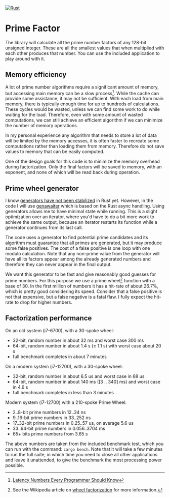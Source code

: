 [![Rust](https://github.com/Fairglow/prime-factor/actions/workflows/rust.yml/badge.svg)](https://github.com/Fairglow/prime-factor/actions/workflows/rust.yml)

# Prime Factor

The library will calculate all the prime number factors of any 128-bit unsigned integer. These are all the smallest values that when multiplied with each other produces that number. You can use the included application to play around with it.

## Memory efficiency

A lot of prime number algorithms require a significant amount of memory, but accessing main memory can be a slow process[^1]. While the cache can provide some assistance, it may not be sufficient. With each load from main memory, there is typically enough time for up to hundreds of calculations. These cycles would be wasted, unless we can find some work to do while waiting for the load. Therefore, even with some amount of wasted computations, we can still achieve an efficient algorithm if we can minimize the number of memory operations.

In my personal experience any algorithm that needs to store a lot of data will be limited by the memory accesses, it is often faster to recreate some computations rather than loading them from memory. Therefore do not save values to memory that can be easily computed.

One of the design goals for this code is to minimize the memory overhead during factorization. Only the final factors will be saved to memory, with an exponent, and none of which will be read back during operation.

[^1]: [Latency Numbers Every Programmer Should Know](https://gist.github.com/jboner/2841832)

## Prime wheel generator

I know [generators have not been stabilized](https://github.com/rust-lang/rust/issues/43122) in Rust yet. However, in the code I will use [genawaiter](https://github.com/whatisaphone/genawaiter) which is based on the Rust async handling. Using generators allows me to have minimal state while running. This is a slight optimization over an iterator, where you'd have to do a bit more work to achieve the same output, because an iterator restarts its function while a generator continues from its last call.

The code uses a generator to find potential prime candidates and its algorithm must guarantee that all primes are generated, but it may produce some false positives. The cost of a false positive is one loop with one modulo calculation. Note that any non-prime value from the generator will have all its factors appear among the already generated numbers and therefore they can never appear in the final output.

We want this generator to be fast and give reasonably good guesses for prime numbers. For this purpose we use a prime wheel[^2] function with a base of 30. In the first million of numbers it has a hit-rate of about 26.7%, which is pretty good considering its speed. Consider that a false positive is not that expensive, but a false negative is a fatal flaw. I fully expect the hit-rate to drop for higher numbers.

[^2]: See the Wikipedia article on [wheel factorization](https://en.wikipedia.org/wiki/Wheel_factorization) for more information.

## Factorization performance

On an old system (i7-6700), with a 30-spoke wheel:
- 32-bit, random number in about 32 ms and worst case 300 ms
- 64-bit, random number in about 1.4 s (± 1.1 s) with worst case about 20 s
- full benchmark completes in about 7 minutes

On a modern system (i7-12700), with a 30-spoke wheel:
- 32-bit, random number in about 6.5 us and worst case in 68 us
- 64-bit, random number in about 140 ms ([3 .. 340] ms) and worst case in 4.6 s
- full benchmark completes in less than 3 minutes

Modern system (i7-12700) with a 210-spoke Prime Wheel:
- 2..8-bit prime numbers in 12..34 ns
- 9..16-bit prime numbers in 33..252 ns
- 17..32-bit prime numbers in 0.25..57 us, on average 5.6 us
- 33..64-bit prime numbers in 0.056..3704 ms
- 65+ bits prime numbers from 3.65 s

The above numbers are taken from the included benchmark test, which you can run with the command: `cargo bench`. Note that it will take a few minutes to run the full suite, in which time you need to close all other applications and leave it unattended, to give the benchmark the most processing power possible.
